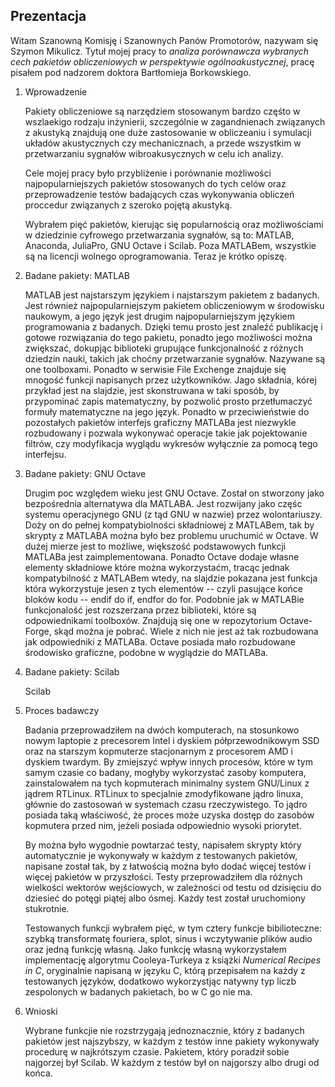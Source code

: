 ## Prezentacja

Witam Szanowną Komisję i Szanownych Panów Promotorów, nazywam się Szymon Mikulicz.
Tytuł mojej pracy to _analiza porównawcza wybranych cech pakietów obliczeniowych w perspektywie ogólnoakustycznej_,
pracę pisałem pod nadzorem doktora Bartłomieja Borkowskiego.

1. Wprowadzenie

   Pakiety obliczeniowe są narzędziem stosowanym bardzo częśto w wszlaekigo rodzaju inżynierii, szczególnie w zagandnienach
   związanych z akustyką znajdują one duże zastosowanie w obliczeaniu i symulacji układów akustycznych czy mechanicznach,
   a przede wszystkim w przetwarzaniu sygnałów wibroakusycznych w celu ich analizy.

   Cele mojej pracy było przybliżenie i porównanie możliwości najpopularniejszych pakietów stosowanych do tych
   celów oraz przeprowadzenie testów badających czas wykonywania obliczeń proccedur związanych z szeroko pojętą
   akustyką.

   Wybrałem pięć pakietów, kierując się popularnością oraz możliwościami w dziedzinie cyfrowego przetwarzania sygnałów,
   są to: MATLAB, Anaconda, JuliaPro, GNU Octave i Scilab. Poza MATLABem, wszystkie są na licencji wolnego oprogramowania.
   Teraz je krótko opiszę.

2. Badane pakiety: MATLAB

   MATLAB jest najstarszym językiem i najstarszym pakietem z badanych. Jest również najpopularniejszym pakietem
   obliczeniowym w środowisku naukowym, a jego język jest drugim najpopularniejszym językiem programowania z
   badanych. Dzięki temu prosto jest znaleźć publikację i gotowe rozwiązania do tego pakietu, ponadto jego
   możliwości można zwiększać, dokupjąc biblioteki grupujące funkcjonalność z różnych dziedzin nauki, takich
   jak choćny przetwarzanie sygnałów. Nazywane są one toolboxami. Ponadto w serwisie File Exchenge znajduje się
   mnogość funkcji napisanych przez użytkowników. Jago składnia, kórej przykład jest na slajdzie, jest skonstruwana
   w taki sposób, by przypominać
   zapis matematyczny, by pozwolić  prosto przetłumaczyć formuły matematyczne na jego język. Ponadto w przeciwieństwie
   do pozostałych pakietów interfejs graficzny MATLABa jest niezwykle rozbudowany i pozwala wykonywać operacje
   takie jak pojektowanie filtrów, czy modyfikacja wyglądu wykresów wyłącznie za pomocą tego interfejsu.

3. Badane pakiety: GNU Octave

   Drugim poc względem wieku jest GNU Octave. Został on stworzony jako bezpośrednia alternatywa dla MATLABA.
   Jest rozwijany jako częśc systemu operacjynego GNU (z tąd GNU w nazwie) przez wolontariuszy. Doży on
   do pełnej kompatybiolności składniowej z MATLABem, tak by skrypty z MATLABA można było bez problemu 
   uruchumić w Octave. W dużej mierze jest to możliwe, większość podstawowych funkcji MATLABa jest zaimplementowana.
   Ponadto Octave dodaje własne elementy składniowe które można wykorzystaćm, tracąc jednak kompatybilność z
   MATLABem wtedy, na slajdzie pokazana jest funkcja która wykorzystuje jesen z tych elementów -- czyli
   pasujące końce bloków kodu -- endif do if, endfor do for.
   Podobnie jak w MATLABie funkcjonalość jest rozszerzana przez biblioteki, które są odpowiednikami toolboxów.
   Znajdują się one w repozytorium Octave-Forge, skąd można je pobrać. Wiele z nich nie jest aż tak rozbudowana
   jak odpowiedniki z MATLABa. Octave posiada mało rozbudowane środowisko graficzne, podobne w wyglądzie do MATLABa.

4. Badane pakiety: Scilab

   Scilab 
6. Proces badawczy

   Badania przeprowadziłem na dwóch komputerach, na stosunkowo nowym laptopie z precesorem Intel i dyskiem półprzewodnikowym SSD
   oraz na starszym kopmuterze stacjonarnym z procesorem AMD i dyskiem twardym. By zmiejszyć wpływ innych procesów, które
   w tym samym czasie co badany, mogłyby wykorzystać zasoby komputera, zainstalowałem na tych kopmuterach minimalny
   system GNU/Linux z jądrem RTLinux. RTLinux to specjalnie zmodyfikowane jądro linuxa, głównie do zastosowań w systemach
   czasu rzeczywistego. To jądro posiada taką właściwość, że proces może uzyska dostęp do zasobów kopmutera przed nim,
   jeżeli posiada odpowiednio wysoki priorytet.

   By można było wygodnie powtarzać testy, napisałem skrypty który automatycznie je wykonywały w każdym z testowanych pakietów,
   napisane został tak, by z łatwością można było dodać więcej testów i więcej pakietów w przyszłości. Testy przeprowadziłem
   dla różnych wielkości wektorów wejściowych, w zależności od testu od dzisięciu do dziesieć do potęgi piątej albo ósmej.
   Każdy test został uruchomiony stukrotnie.

   Testowanych funkcji wybrałem pięć, w tym cztery funkcje bibilioteczne: szybką transformatę fouriera, splot, sinus i wczytywanie
   plików audio oraz jedną funkcję własną. Jako funkcję własną wykorzystałem implementację algorytmu Cooleya-Turkeya z
   książki _Numerical Recipes in C_, oryginalnie napisaną w języku C, którą przepisałem na każdy z testowanych języków,
   dodatkowo wykorzystjąc natywny typ liczb zespolonych w badanych pakietach, bo w C go nie ma.

7. Wnioski

   Wybrane funkcjie nie rozstrzygają jednoznacznie, który z badanych pakietów jest najszybszy, w każdym z testów inne pakiety
   wykonywały procedurę w najkrótszym czasie. Pakietem, który poradził sobie najgorzej był Scilab.  W każdym z testów był on
   najgorszy albo drugi od końca.
